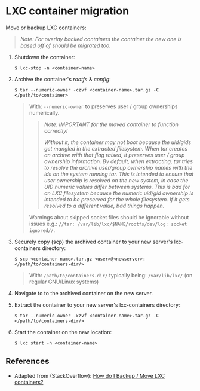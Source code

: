 # LXC container migration

Move or backup LXC containers:

> _Note: For overlay backed containers the container the new one is based off of should be migrated too._


1. Shutdown the container:

	```
	$ lxc-stop -n <container-name>
	```

2. Archive the container's _rootfs_ & _config_:

	```
	$ tar --numeric-owner -czvf <container-name>.tar.gz -C </path/to/container>
	```

	> With:
	> `--numeric-owner` to preserves user / group ownerships numerically.
	> > _Note: IMPORTANT for the moved container to function correctly!_
	> >
	> > _Without it, the container may not boot because the uid/gids get mangled in the extracted filesystem. When tar creates an archive with that flag raised, it preserves user / group ownership information. By default, when extracting, tar tries to resolve the archive user/group ownership names with the ids on the system running tar. This is intended to ensure that user ownership is resolved on the new system, in case the UID numeric values differ between systems. This is bad for an LXC filesystem because the numeric uid/gid ownership is intended to be preserved for the whole filesystem. If it gets resolved to a different value, bad things happen._
	>
	> Warnings about skipped socket files should be ignorable without issues e.g.: `//tar: /var/lib/lxc/$NAME/rootfs/dev/log: socket ignored//`.

3. Securely copy (scp) the archived container to your new server's lxc-containers directory:

	```
	$ scp <container-name>.tar.gz <user>@<newserver>:</path/to/containers-dir/>
	```

	> With:
	> `/path/to/containers-dir/` typically being: `/var/lib/lxc/` (on regular GNU/Linux systems)

4. Navigate to to the archived container on the new server.

6. Extract the container to your new server's lxc-containers directory:

	```
	$ tar --numeric-owner -xzvf <container-name>.tar.gz -C </path/to/containers-dir/>
	```

7. Start the container on the new location:

	```
	$ lxc start -n <container-name>
	```


## References

- Adapted from (StackOverflow): [How do I Backup / Move LXC containers?][1]


<!-- REFERENCES -->

[1]:http://stackoverflow.com/questions/23427129/how-do-i-backup-move-lxc-containers/34194341#34194341
